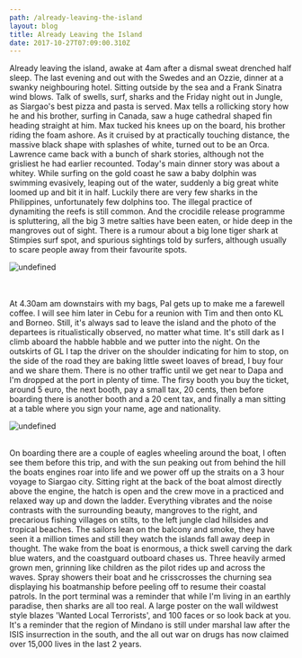 ```yaml
---
path: /already-leaving-the-island
layout: blog
title: Already Leaving the Island
date: 2017-10-27T07:09:00.310Z
---
```

Already leaving the island, awake at 4am after a dismal sweat drenched half sleep. The last evening and out with the Swedes and an Ozzie, dinner at a swanky neighbouring hotel. Sitting outside by the sea and a Frank Sinatra wind blows. Talk of swells, surf, sharks and the Friday night out in Jungle, as Siargao's best pizza and pasta is served. Max tells a rollicking story how he and his brother, surfing in Canada, saw a huge cathedral shaped fin heading straight at him. Max tucked his knees up on the board, his brother riding the foam ashore. As it cruised by at practically touching distance, the massive black shape with splashes of white, turned out to be an Orca. Lawrence came back with a bunch of shark stories, although not the grisliest he had earlier recounted. Today's main dinner story was about a whitey. While surfing on the gold coast he saw a baby dolphin was swimming evasively, leaping out of the water, suddenly a big great white loomed up and bit it in half. Luckily there are very few sharks in the Philippines, unfortunately few dolphins too. The illegal practice of dynamiting the reefs is still common. And the crocidile release programme is spluttering, all the big 3 metre salties have been eaten, or hide deep in the mangroves out of sight. There is a rumour about a big lone tiger shark at Stimpies surf spot, and spurious sightings told by surfers, although usually to scare people away from their favourite spots.

![undefined](/images/IMG_6431.JPG)

\
\
At 4.30am am downstairs with my bags, Pal gets up to make me a farewell coffee. I will see him later in Cebu for a reunion with Tim and then onto KL and Borneo. Still, it's always sad to leave the island and the photo of the departees is ritualistically observed, no matter what time. It's still dark as I climb aboard the habble habble and we putter into the night. On the outskirts of GL I tap the driver on the shoulder indicating for him to stop, on the side of the road they are baking little sweet loaves of bread, I buy four and we share them. There is no other traffic until we get near to Dapa and I'm dropped at the port in plenty of time. The firsy booth you buy the ticket, around 5 euro, the next booth, pay a small tax, 20 cents, then before boarding there is another booth and a 20 cent tax, and finally a man sitting at a table where you sign your name, age and nationality.

![undefined](/images/tarot.jpg)

\
On boarding there are a couple of eagles wheeling around the boat, I often see them before this trip, and with the sun peaking out from behind the hill the boats engines roar into life and we power off up the straits on a 3 hour voyage to Siargao city. Sitting right at the back of the boat almost directly above the engine, the hatch is open and the crew move in a practiced and relaxed way up and down the ladder. Everything vibrates and the noise contrasts with the surrounding beauty, mangroves to the right, and precarious fishing villages on stilts, to the left jungle clad hillsides and tropical beaches. The sailors lean on the balcony and smoke, they have seen it a million times and still they watch the islands fall away deep in thought. The wake from the boat is enormous, a thick swell carving the dark blue waters, and the coastguard outboard chases us. Three heavily armed grown men, grinning like children as the pilot rides up and across the waves. Spray showers their boat and he crisscrosses the churning sea displaying his boatmanship before peeling off to resume their coastal patrols. In the port terminal was a reminder that while I'm living in an earthly paradise, then sharks are all too real. A large poster on the wall wildwest style blazes 'Wanted Local Terrorists', and 100 faces or so look back at you. It's a reminder that the region of Mindano is still under marshal law after the ISIS insurrection in the south, and the all out war on drugs has now claimed over 15,000 lives in the last 2 years.

